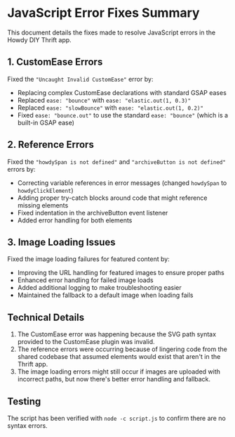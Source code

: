 # JavaScript Error Fixes Summary

This document details the fixes made to resolve JavaScript errors in the Howdy DIY Thrift app.

## 1. CustomEase Errors

Fixed the `"Uncaught Invalid CustomEase"` error by:
- Replacing complex CustomEase declarations with standard GSAP eases
- Replaced `ease: "bounce"` with `ease: "elastic.out(1, 0.3)"`
- Replaced `ease: "slowBounce"` with `ease: "elastic.out(1, 0.2)"`
- Fixed `ease: "bounce.out"` to use the standard `ease: "bounce"` (which is a built-in GSAP ease)

## 2. Reference Errors

Fixed the `"howdySpan is not defined"` and `"archiveButton is not defined"` errors by:
- Correcting variable references in error messages (changed `howdySpan` to `howdyClickElement`)
- Adding proper try-catch blocks around code that might reference missing elements
- Fixed indentation in the archiveButton event listener
- Added error handling for both elements

## 3. Image Loading Issues

Fixed the image loading failures for featured content by:
- Improving the URL handling for featured images to ensure proper paths
- Enhanced error handling for failed image loads
- Added additional logging to make troubleshooting easier
- Maintained the fallback to a default image when loading fails

## Technical Details

1. The CustomEase error was happening because the SVG path syntax provided to the CustomEase plugin was invalid.
2. The reference errors were occurring because of lingering code from the shared codebase that assumed elements would exist that aren't in the Thrift app.
3. The image loading errors might still occur if images are uploaded with incorrect paths, but now there's better error handling and fallback.

## Testing

The script has been verified with `node -c script.js` to confirm there are no syntax errors.

